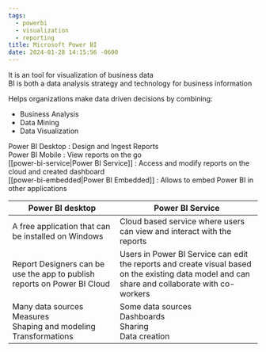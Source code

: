 ```yaml
---
tags:
  - powerbi
  - visualization
  - reporting
title: Microsoft Power BI
date: 2024-01-28 14:15:56 -0600
---
```


It is an tool for visualization of business data  
BI is both a data analysis strategy and technology for business information

Helps organizations make data driven decisions by combining:

* Business Analysis
* Data Mining
* Data Visualization

Power BI Desktop : Design and Ingest Reports  
Power BI Mobile : View reports on the go  
[[power-bi-service|Power BI Service]] : Access and modify reports on the cloud and created dashboard  
[[power-bi-embedded|Power BI Embedded]] : Allows to embed Power BI in other applications

| Power BI desktop                                                            | Power BI Service                                                                                                                                |
| --------------------------------------------------------------------------- | ----------------------------------------------------------------------------------------------------------------------------------------------- |
| A free application that can be installed on Windows                         | Cloud based service where users can view and interact with the reports                                                                          |
| Report Designers can be use the app to publish reports on Power BI Cloud    | Users in Power BI Service can edit the reports and create visual based on the existing data model and can share and collaborate with co-workers |
| Many data sources<br/>Measures<br/>Shaping and modeling<br/>Transformations | Some data sources<br/>Dashboards<br/>Sharing<br/>Data creation                                                                                  |
